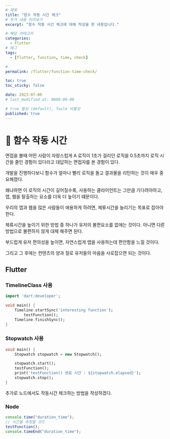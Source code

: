```yaml
---
# 제목
title: "함수 작동 시간 체크"
# 부가 내용 미리보기
excerpt: "함수 작동 시간 체크에 대해 작성을 한 내용입니다."

# 해당 카테고리
categories:
  - Flutter
# 태그
tags:
  - [flutter, function, time, check]

#
permalink: /flutter/function-time-check/

toc: true
toc_sticky: false

date: 2023-07-06
# last_modified_at: 0000-00-00

# true 활성 (default), fasle 비활성
published: true
---
```


# 🦥 함수 작동 시간

면접을 볼때 어떤 사람이 자랑스럽게 A 로직이 1초가 걸리던 로직을 0.5초까지 로직 시간을 줄인 경험이 있다라고 대답하는 면접자를 본 경험이 있다.

개발을 진행하다보니 함수가 얼마나 빨리 로직을 돌고 결과물을 리턴하는 것이 매우 중요해졌다.

왜냐하면 이 로직의 시간이 길어질수록, 사용하는 클라이언트는 그만큼 기다려야하고, 앱, 웹을 탈출하는 요소를 더욱 더 높이기 떄문이다.

우리의 앱과 웹을 많은 사람들이 애용하게 하려면, 체류시간을 늘리기는 목표로 잡아야한다.

체류시간을 높이기 위한 방법 중 하나가 유저의 불편요소를 없애는 것이다. 아니면 다른 방법으로 불편하지 않게 대체 해주면 된다.

부드럽게 유저 편의성을 높이면, 자연스럽게 앱을 사용하는데 편안함을 느낄 것이다.

그리고 그 후에는 컨텐츠의 양과 질로 유저들의 마음을 사로잡으면 되는 것이다.

## Flutter

### TimelineClass 사용

```dart
import 'dart:developer';

void main() {
	Timeline.startSync('interesting function');
		testFunction();
	Timeline.finishSync();
}
```

### Stopwatch 사용

```dart
void main() {
    Stopwatch stopwatch = new Stopwatch();

    stopwatch.start();
	testFunction();
	print('testFunction() 완료 시간 : ${stopwatch.elapsed}');
    stopwatch.stop();
}
```

추가로 노드에서도 작동시간 체크하는 방법을 작성하겠다.

### Node

```js
console.time("duration_time");
// 시간을 측정할 코드
testFunction();
console.timeEnd("duration_time");
```
